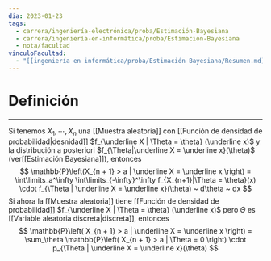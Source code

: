 ```yaml
---
dia: 2023-01-23
tags:
  - carrera/ingeniería-electrónica/proba/Estimación-Bayesiana
  - carrera/ingeniería-en-informática/proba/Estimación-Bayesiana
  - nota/facultad
vinculoFacultad:
  - "[[ingeniería en informática/proba/Estimación Bayesiana/Resumen.md]]"
---
```

# Definición
---
Si tenemos $X_1, \cdots, X_n$ una [[Muestra aleatoria]] con [[Función de densidad de probabilidad|desnidad]] $f_{\underline X | \Theta = \theta} (\underline x)$ y la distribución a posteriori $f_{\Theta|\underline X = \underline x}(\theta)$ (ver[[Estimación Bayesiana]]), entonces $$ \mathbb{P}\left(X_{n + 1} > a | \underline X = \underline x \right) = \int\limits_a^\infty \int\limits_{-\infty}^\infty f_{X_{n+1}|\Theta = \theta}(x) \cdot f_{\Theta | \underline X = \underline x}(\theta) ~ d\theta ~ dx $$
Si ahora la [[Muestra aleatoria]] tiene [[Función de densidad de probabilidad]] $f_{\underline X | \Theta = \theta} (\underline x)$ pero $\Theta$ es [[Variable aleatoria discreta|discreta]], entonces $$ 
\mathbb{P}\left( X_{n + 1} > a | \underline X = \underline x \right) = \sum_\theta \mathbb{P}\left( X_{n + 1} > a | \Theta = 0 \right) \cdot p_{\Theta | \underline X = \underline x}(\theta) $$

